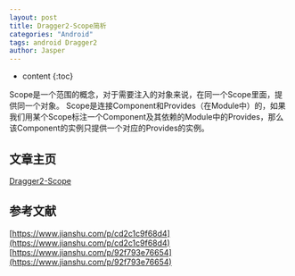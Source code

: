 ```yaml
---
layout: post
title: Dragger2-Scope简析
categories: "Android"
tags: android Dragger2
author: Jasper
---
```


* content
{:toc}

Scope是一个范围的概念，对于需要注入的对象来说，在同一个Scope里面，提供同一个对象。
Scope是连接Component和Provides（在Module中）的，如果我们用某个Scope标注一个Component及其依赖的Module中的Provides，那么该Component的实例只提供一个对应的Provides的实例。



## 文章主页

[Dragger2-Scope](http://note.youdao.com/noteshare?id=cd59291467b9fecb271cd8f465f85a68&sub=AE73473ADE4C404E9D79BEA550D8BAEA)

## 参考文献

[https://www.jianshu.com/p/cd2c1c9f68d4](https://www.jianshu.com/p/cd2c1c9f68d4)
[https://www.jianshu.com/p/92f793e76654](https://www.jianshu.com/p/92f793e76654)

